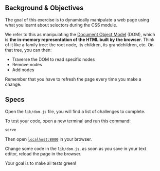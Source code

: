 ## Background & Objectives

The goal of this exercise is to dynamically manipulate a web page using what you learnt about selectors during the CSS module.

We refer to this as manipulating the [Document Object Model](http://en.wikipedia.org/wiki/Document_Object_Model) (DOM), which is **the in-memory representation of the HTML built by the browser**. Think of it like a family tree: the root node, its children, its grandchildren, etc. On that tree, you can then:

- Traverse the DOM to read specific nodes
- Remove nodes
- Add nodes

Remember that you have to refresh the page every time you make a change.

## Specs

Open the `lib/dom.js` file, you will find a list of challenges to complete.

To test your code, open a new terminal and run this command:

```bash
serve
```

Then open [`localhost:8000`](http://localhost:800) in your browser.

Change some code in the `lib/dom.js`, as soon as you save in your text editor, reload the page in the browser.

Your goal is to make all tests green!
